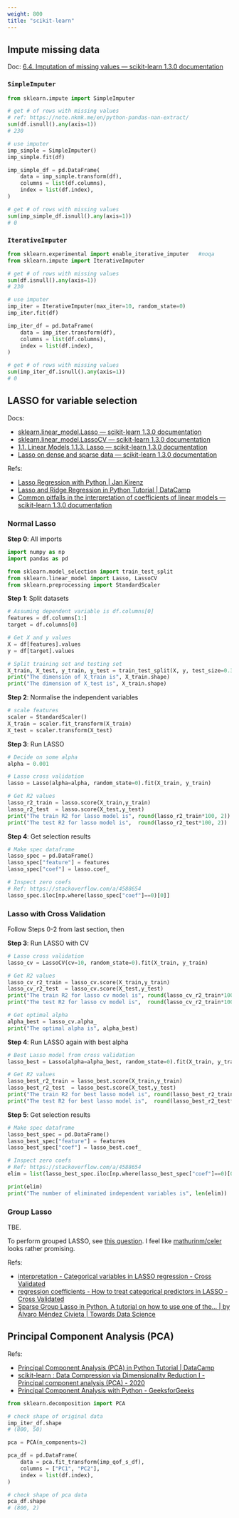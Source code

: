 ```yaml
---
weight: 800
title: "scikit-learn"
---
```

## Impute missing data

Doc: [6.4. Imputation of missing values — scikit-learn 1.3.0 documentation](https://scikit-learn.org/stable/modules/impute.html)

### `SimpleImputer`

```python
from sklearn.impute import SimpleImputer

# get # of rows with missing values
# ref: https://note.nkmk.me/en/python-pandas-nan-extract/
sum(df.isnull().any(axis=1))
# 230

# use imputer
imp_simple = SimpleImputer()
imp_simple.fit(df)

imp_simple_df = pd.DataFrame(
    data = imp_simple.transform(df),
    columns = list(df.columns),
    index = list(df.index),
)

# get # of rows with missing values
sum(imp_simple_df.isnull().any(axis=1))
# 0
```

### `IterativeImputer`

```python
from sklearn.experimental import enable_iterative_imputer   #noqa
from sklearn.impute import IterativeImputer

# get # of rows with missing values
sum(df.isnull().any(axis=1))
# 230

# use imputer
imp_iter = IterativeImputer(max_iter=10, random_state=0)
imp_iter.fit(df)

imp_iter_df = pd.DataFrame(
    data = imp_iter.transform(df),
    columns = list(df.columns),
    index = list(df.index),
)

# get # of rows with missing values
sum(imp_iter_df.isnull().any(axis=1))
# 0
```

## LASSO for variable selection

Docs:

- [sklearn.linear_model.Lasso — scikit-learn 1.3.0 documentation](https://scikit-learn.org/stable/modules/generated/sklearn.linear_model.Lasso.html)
- [sklearn.linear_model.LassoCV — scikit-learn 1.3.0 documentation](https://scikit-learn.org/stable/modules/generated/sklearn.linear_model.LassoCV.html#sklearn.linear_model.LassoCV)
- [1.1. Linear Models 1.1.3. Lasso — scikit-learn 1.3.0 documentation](https://scikit-learn.org/stable/modules/linear_model.html#lasso)
- [Lasso on dense and sparse data — scikit-learn 1.3.0 documentation](https://scikit-learn.org/stable/auto_examples/linear_model/plot_lasso_dense_vs_sparse_data.html)

Refs:

- [Lasso Regression with Python | Jan Kirenz](https://www.kirenz.com/post/2019-08-12-python-lasso-regression-auto/)
- [Lasso and Ridge Regression in Python Tutorial | DataCamp](https://www.datacamp.com/tutorial/tutorial-lasso-ridge-regression)
- [Common pitfalls in the interpretation of coefficients of linear models — scikit-learn 1.3.0 documentation](https://scikit-learn.org/stable/auto_examples/inspection/plot_linear_model_coefficient_interpretation.html)

### Normal Lasso

**Step 0**: All imports

```python
import numpy as np
import pandas as pd

from sklearn.model_selection import train_test_split
from sklearn.linear_model import Lasso, LassoCV
from sklearn.preprocessing import StandardScaler
```

**Step 1**: Split datasets

```python
# Assuming dependent variable is df.columns[0]
features = df.columns[1:]
target = df.columns[0]

# Get X and y values
X = df[features].values
y = df[target].values

# Split training set and testing set
X_train, X_test, y_train, y_test = train_test_split(X, y, test_size=0.3, random_state=10)
print("The dimension of X_train is", X_train.shape)
print("The dimension of X_test is", X_train.shape)
```

**Step 2**: Normalise the independent variables

```python
# scale features
scaler = StandardScaler()
X_train = scaler.fit_transform(X_train)
X_test = scaler.transform(X_test)
```

**Step 3**: Run LASSO

```python
# Decide on some alpha
alpha = 0.001

# Lasso cross validation
lasso = Lasso(alpha=alpha, random_state=0).fit(X_train, y_train)

# Get R2 values
lasso_r2_train = lasso.score(X_train,y_train)
lasso_r2_test  = lasso.score(X_test,y_test)
print("The train R2 for lasso model is", round(lasso_r2_train*100, 2))
print("The test R2 for lasso model is",  round(lasso_r2_test*100, 2))
```

**Step 4**: Get selection results

```python
# Make spec dataframe
lasso_spec = pd.DataFrame()
lasso_spec["feature"] = features
lasso_spec["coef"] = lasso.coef_

# Inspect zero coefs
# Ref: https://stackoverflow.com/a/4588654
lasso_spec.iloc[np.where(lasso_spec["coef"]==0)[0]]
```

### Lasso with Cross Validation

Follow Steps 0-2 from last section, then

**Step 3**: Run LASSO with CV

```python
# Lasso cross validation
lasso_cv = LassoCV(cv=10, random_state=0).fit(X_train, y_train)

# Get R2 values
lasso_cv_r2_train = lasso_cv.score(X_train,y_train)
lasso_cv_r2_test  = lasso_cv.score(X_test,y_test)
print("The train R2 for lasso cv model is", round(lasso_cv_r2_train*100, 2))
print("The test R2 for lasso cv model is",  round(lasso_cv_r2_train*100, 2))

# Get optimal alpha
alpha_best = lasso_cv.alpha_
print("The optimal alpha is", alpha_best)
```

**Step 4**: Run LASSO again with best alpha

```python
# Best Lasso model from cross validation
lasso_best = Lasso(alpha=alpha_best, random_state=0).fit(X_train, y_train)

# Get R2 values
lasso_best_r2_train = lasso_best.score(X_train,y_train)
lasso_best_r2_test  = lasso_best.score(X_test,y_test)
print("The train R2 for best lasso model is", round(lasso_best_r2_train*100, 2))
print("The test R2 for best lasso model is",  round(lasso_best_r2_test*100, 2))
```

**Step 5**: Get selection results

```python
# Make spec dataframe
lasso_best_spec = pd.DataFrame()
lasso_best_spec["feature"] = features
lasso_best_spec["coef"] = lasso_best.coef_

# Inspect zero coefs
# Ref: https://stackoverflow.com/a/4588654
elim = list(lasso_best_spec.iloc[np.where(lasso_best_spec["coef"]==0)[0]]["feature"])

print(elim)
print("The number of eliminated independent variables is", len(elim))
```

### Group Lasso

TBE.

To perform grouped LASSO, see [this question](https://stackoverflow.com/questions/43163418/). I feel like [mathurinm/celer](https://github.com/mathurinm/celer) looks rather promising.

Refs:

- [interpretation - Categorical variables in LASSO regression - Cross Validated](https://stats.stackexchange.com/a/168934)
- [regression coefficients - How to treat categorical predictors in LASSO - Cross Validated](https://stats.stackexchange.com/a/326846)
- [Sparse Group Lasso in Python. A tutorial on how to use one of the… | by Álvaro Méndez Civieta | Towards Data Science](https://towardsdatascience.com/sparse-group-lasso-in-python-255e379ab892)



## Principal Component Analysis \(PCA\)

Refs: 

- [Principal Component Analysis (PCA) in Python Tutorial | DataCamp](https://www.datacamp.com/tutorial/principal-component-analysis-in-python)
- [scikit-learn : Data Compression via Dimensionality Reduction I - Principal component analysis (PCA) - 2020](https://www.bogotobogo.com/python/scikit-learn/scikit_machine_learning_Data_Compresssion_via_Dimensionality_Reduction_1_Principal_component_analysis%20_PCA.php)
- [Principal Component Analysis with Python - GeeksforGeeks](https://www.geeksforgeeks.org/principal-component-analysis-with-python/)


```python
from sklearn.decomposition import PCA

# check shape of original data
imp_iter_df.shape
# (800, 50)

pca = PCA(n_components=2)

pca_df = pd.DataFrame(
    data = pca.fit_transform(imp_qof_s_df),
    columns = ["PC1", "PC2"],
    index = list(df.index),
)

# check shape of pca data
pca_df.shape
# (800, 2)
```
